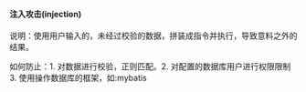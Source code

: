 #### 注入攻击(injection)
说明：使用用户输入的，未经过校验的数据，拼装成指令并执行，导致意料之外的结果。

如何防止：1. 对数据进行校验，正则匹配。2. 对配置的数据库用户进行权限限制 3. 使用操作数据库的框架，如:mybatis
